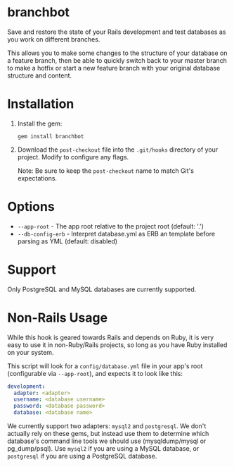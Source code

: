 branchbot
==============================

Save and restore the state of your Rails development and test databases as you work on different branches.

This allows you to make some changes to the structure of your database on a feature branch, then be able to quickly switch back to your master branch to make a hotfix or start a new feature branch with your original database structure and content.

# Installation

1. Install the gem:
   
    `gem install branchbot`

2. Download the `post-checkout` file into the `.git/hooks` directory of your project.
   Modify to configure any flags.
   
   Note: Be sure to keep the `post-checkout` name to match Git's expectations.

# Options

- `--app-root` - The app root relative to the project root (default: '.')
- `--db-config-erb` - Interpret database.yml as ERB an template before parsing as YML (default: disabled)

# Support

Only PostgreSQL and MySQL databases are currently supported.

# Non-Rails Usage

While this hook is geared towards Rails and depends on Ruby, it is very easy to use it in non-Ruby/Rails projects, so long as you have Ruby installed on your system.

This script will look for a `config/database.yml` file in your app's root (configurable via `--app-root`), and expects it to look like this:

```yaml
development:
  adapter: <adapter>
  username: <database username>
  password: <database password>
  database: <database name>
```

We currently support two adapters: `mysql2` and `postgresql`. We don't actually rely on these gems, but instead use them to determine which database's command line tools we should use (mysqldump/mysql or pg_dump/psql). Use `mysql2` if you are using a MySQL database, or `postgresql` if you are using a PostgreSQL database.
